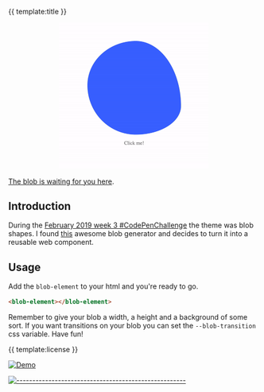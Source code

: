 {{ template:title }}

<a href="https://appnest-demo.firebaseapp.com/blob/">
	<p align="center">
	  <img src="https://raw.githubusercontent.com/andreasbm/blob/master/assets/demo.gif" alt="Demo" width="300" />
	</p>
</a>

[The blob is waiting for you here](https://appnest-demo.firebaseapp.com/blob/).

## Introduction

During the [February 2019 week 3 #CodePenChallenge](https://codepen.io/challenges/2019/february/3) the theme was blob shapes. I found [this](https://codepen.io/LekovicMilos/full/omVzYv) awesome blob generator and decides to turn it into a reusable web component.

## Usage

Add the `blob-element` to your html and you're ready to go.

```html
<blob-element></blob-element>
```

Remember to give your blob a width, a height and a background of some sort. If you want transitions on your blob you can set the `--blob-transition` css variable. Have fun!

{{ template:license }}

<a href="#license"><img src="https://raw.githubusercontent.com/andreasbm/readme/master/assets/lines/colored.png" alt="Demo" width="300" /></a>

<a href="#license">![-----------------------------------------------------](https://raw.githubusercontent.com/andreasbm/readme/master/assets/lines/colored.png)</a>

